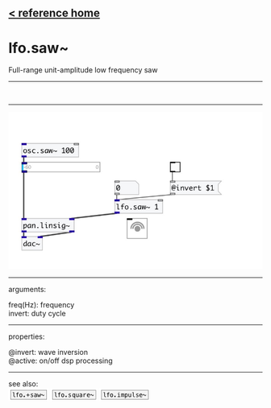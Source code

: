 [< reference home](index.html)
---

# lfo.saw~


Full-range unit-amplitude low frequency saw

---

<br>


---


![example](examples/lfo.saw~-example.jpg)

---
arguments:

freq(Hz): frequency<br>
invert: duty cycle<br>

---
properties:

@invert: wave inversion<br>
@active: on/off dsp
            processing<br>

---
see also:<br>
[![lfo.+saw~](img/object_lfo.+saw~.png)](lfo.+saw~.html)
[![lfo.square~](img/object_lfo.square~.png)](lfo.square~.html)
[![lfo.impulse~](img/object_lfo.impulse~.png)](lfo.impulse~.html)
